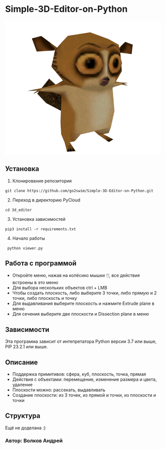 # Simple-3D-Editor-on-Python

![Logotype](logo.png)

## Установка
1. Клонирование репозитория 

```git clone https://github.com/go2swim/Simple-3D-Editor-on-Python.git```

2. Переход в директорию PyCloud

```cd 3d_editor```

3. Установка зависимостей

```pip3 install -r requirements.txt```

4. Начало работы

``` python viewer.py```


## Работа с программой

- Откройте меню, нажав на колёсико мышки 🖱️, все действия встроены в это меню
- Для выбора нескольких объектов ctrl + LMB
- Чтобы создать плоскость, либо выберите 3 точки, либо прямую и 2 точки, либо плоскость и точку 
- Для выдавливания выберите плоскость и нажмите Extrude plane в меню
- Для сечения выберите две плоскости и Dissection plane в меню


## Зависимости
Эта программа зависит от интепретатора Python версии 3.7 или выше, PIP 23.2.1 или выше.


## Описание

- Поддержка примитивов: сфера, куб, плоскость, точка, прямая
- Действия с объектами: перемещение, изменение размера и цвета, удаление
- Плоскости можно: рассекать, выдавливать
- Создание плоскости: из 3 точек, из прямой и точки, из плоскости и точки

## Структура
Ещё не доделана :)


### Автор: Волков Андрей
